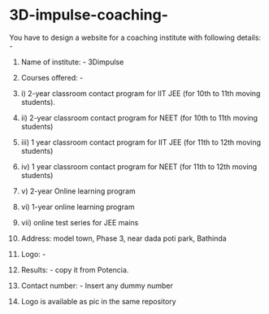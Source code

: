 # 3D-impulse-coaching-

You have to design a website for a coaching institute with following details: - 
1)	Name of institute: - 3Dimpulse
2)	Courses offered:  -
3)	 i) 2-year classroom contact program for IIT JEE (for 10th to 11th moving students).
4)	 ii) 2-year classroom contact program for NEET (for 10th to 11th moving students) 
5)	iii) 1 year classroom contact program for IIT JEE (for 11th to 12th moving students) 
6)	iv) 1 year classroom contact program for NEET (for 11th to 12th moving students) 
7)	v) 2-year Online learning program 
8)	vi) 1-year online learning program 
9)	vii) online test series for JEE mains
10)	Address: model town, Phase 3, near dada poti park, Bathinda
11)	Logo: - 
12)	Results: - copy it from Potencia.
13)	Contact number: - Insert any dummy number

14)	Logo is available as pic in the same repository
